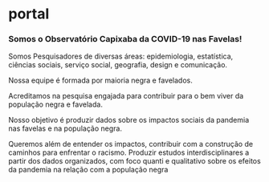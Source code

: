 # portal

### Somos o Observatório Capixaba da COVID-19 nas Favelas!

Somos Pesquisadores de diversas áreas: epidemiologia, estatística, ciências sociais, serviço social, geografia, design e comunicação.

Nossa equipe é formada por maioria negra e favelados.

Acreditamos na pesquisa engajada para contribuir para o bem viver da população negra e favelada.

Nosso objetivo é produzir dados sobre os impactos sociais da pandemia nas favelas e na população negra.

Queremos além de entender os impactos, contribuir com a construção de caminhos para enfrentar o racismo. Produzir estudos interdisciplinares a partir dos dados organizados, com foco quanti e qualitativo sobre os efeitos da pandemia na relação com a população negra
